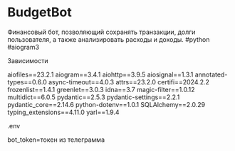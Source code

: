 # BudgetBot
Финансовый бот, позволяющий сохранять транзакции, долги пользователя, а также анализировать расходы и доходы. #python #aiogram3

Зависимости

aiofiles==23.2.1
aiogram==3.4.1
aiohttp==3.9.5
aiosignal==1.3.1
annotated-types==0.6.0
async-timeout==4.0.3
attrs==23.2.0
certifi==2024.2.2
frozenlist==1.4.1
greenlet==3.0.3
idna==3.7
magic-filter==1.0.12
multidict==6.0.5
pydantic==2.5.3
pydantic-settings==2.2.1
pydantic_core==2.14.6
python-dotenv==1.0.1
SQLAlchemy==2.0.29
typing_extensions==4.11.0
yarl==1.9.4

.env

bot_token=токен из телеграмма
